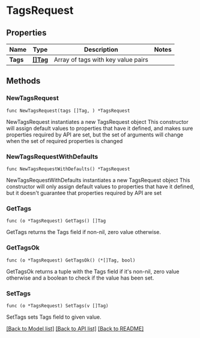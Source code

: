# TagsRequest

## Properties

Name | Type | Description | Notes
------------ | ------------- | ------------- | -------------
**Tags** | [**[]Tag**](Tag.md) | Array of tags with key value pairs | 

## Methods

### NewTagsRequest

`func NewTagsRequest(tags []Tag, ) *TagsRequest`

NewTagsRequest instantiates a new TagsRequest object
This constructor will assign default values to properties that have it defined,
and makes sure properties required by API are set, but the set of arguments
will change when the set of required properties is changed

### NewTagsRequestWithDefaults

`func NewTagsRequestWithDefaults() *TagsRequest`

NewTagsRequestWithDefaults instantiates a new TagsRequest object
This constructor will only assign default values to properties that have it defined,
but it doesn't guarantee that properties required by API are set

### GetTags

`func (o *TagsRequest) GetTags() []Tag`

GetTags returns the Tags field if non-nil, zero value otherwise.

### GetTagsOk

`func (o *TagsRequest) GetTagsOk() (*[]Tag, bool)`

GetTagsOk returns a tuple with the Tags field if it's non-nil, zero value otherwise
and a boolean to check if the value has been set.

### SetTags

`func (o *TagsRequest) SetTags(v []Tag)`

SetTags sets Tags field to given value.



[[Back to Model list]](../README.md#documentation-for-models) [[Back to API list]](../README.md#documentation-for-api-endpoints) [[Back to README]](../README.md)


